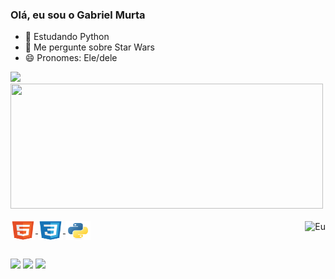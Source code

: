 ### Olá, eu sou o Gabriel Murta

- 🌱 Estudando Python
- 💬 Me pergunte sobre Star Wars
- 😄 Pronomes: Ele/dele

<div>
  <a href="https://github.com/Murtinha-bit">
  <img height="180em" src="https://github-readme-stats.vercel.app/api?username=Murtinha-bit&show_icons=true&theme=radical&include_all_commits=true&count_private=true"/>
  <img height="200em" width="500em" src="https://github-readme-stats.vercel.app/api/top-langs/?username=Murtinha-bit&layout=compact&langs_count=7&theme=radical&"/>
</div>
<div style="display: inline_block"><br>
  <img align="center" alt="Rafa-HTML" height="30" width="40" src="https://raw.githubusercontent.com/devicons/devicon/master/icons/html5/html5-original.svg">
  <img align="center" alt="Rafa-CSS" height="30" width="40" src="https://raw.githubusercontent.com/devicons/devicon/master/icons/css3/css3-original.svg">
  <img align="center" alt="Rafa-Python" height="30" width="40" src="https://raw.githubusercontent.com/devicons/devicon/master/icons/python/python-original.svg">
  <img align="right" alt="Eu" src="https://uploaddeimagens.com.br/imagens/bV6TxnE">
</div>
  
##
<div>
  <a href="https://www.instagram.com/murtinh4/" target="_blank"><img src="https://img.shields.io/badge/-Instagram-%23E4405F?style=for-the-badge&logo=instagram&logoColor=white" target="_blank"></a>
  <a href = "mailto:gabrielmurta7@gmail.com"><img src="https://img.shields.io/badge/-Gmail-%23333?style=for-the-badge&logo=gmail&logoColor=white" target="_blank"></a>
  <a href="https://www.linkedin.com/in/gabriel-murta-freitas" target="_blank"><img src="https://img.shields.io/badge/-LinkedIn-%230077B5?style=for-the-badge&logo=linkedin&logoColor=white" target="_blank"></a>   
</div>
